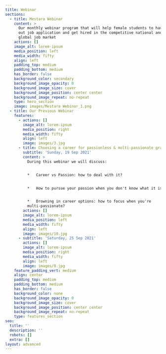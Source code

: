 ```yaml
---
title: Webinar
sections:
  - title: Mestara Webinar
    content: >
      Our monthly webinar program that will help female students to have a stand
      out job application and get hired in the competitive national and even
      global job market
    actions: []
    image_alt: lorem-ipsum
    media_position: left
    media_width: fifty
    align: left
    padding_top: medium
    padding_bottom: medium
    has_border: false
    background_color: secondary
    background_image_opacity: 0
    background_image_size: cover
    background_image_position: center center
    background_image_repeat: no-repeat
    type: hero_section
    image: images/Mestara Webinar_1.png
  - title: Our Previous Webinar
    features:
      - actions: []
        image_alt: lorem-ipsum
        media_position: right
        media_width: fifty
        align: left
        image: images/3.jpg
      - title: Choosing a career for passionless & multi-passionate graduates
        subtitle: 'Sunday, 19 Sep 2021'
        content: >
          During this webinar we will discuss:


          *   Career vs Passion: how to deal with it?


          *   How to pursue your passion when you don't know what it is?


          *   Drowning in career options: how to focus when you're
          multi-passionate?
        actions: []
        image_alt: lorem-ipsum
        media_position: left
        media_width: fifty
        align: left
        image: images/10.jpg
      - subtitle: 'Saturday, 25 Sep 2021'
        actions: []
        image_alt: lorem-ipsum
        media_position: right
        media_width: fifty
        align: left
        image: images/8.jpg
    feature_padding_vert: medium
    align: center
    padding_top: medium
    padding_bottom: medium
    has_border: false
    background_color: none
    background_image_opacity: 0
    background_image_size: cover
    background_image_position: center center
    background_image_repeat: no-repeat
    type: features_section
seo:
  title: ''
  description: ''
  robots: []
  extra: []
layout: advanced
---
```

